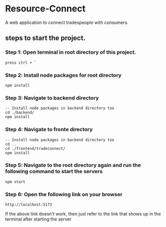 # Resource-Connect
A web application to connect tradespeople with consumers.

## steps to start the project.

### Step 1: Open terminal in root directory of this project.

    press ctrl + `

### Step 2: Install node packages for root directory
    npm install

### Step 3: Navigate to backend directory
    -- Install node packages in backend directory too
    cd ./backend/
    npm install

### Step 4: Navigate to fronte directory
    -- Install node packages in backend directory too
    cd ..
    cd ./frontend/tradeconnect/
    npm install

### Step 5: Navigate to the root directory again and run the following command to start the servers
    npm start

### Step 6: Open the following link on your browser
    http://localhost:5173

If the above link doesn't work, then just refer to the link that shows up in the terminal
after starting the server
